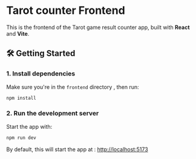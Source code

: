 # Tarot counter Frontend

This is the frontend of the Tarot game result counter app, built with **React** and **Vite**.

## 🛠️ Getting Started

### 1. Install dependencies

Make sure you're in the `frontend` directory , then run:

```bash
npm install
```

### 2. Run the development server

Start the app with:

```bash
npm run dev
```

By default, this will start the app at : [http://localhost:5173](http://localhost:5173)
